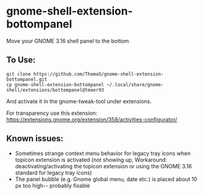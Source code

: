 # gnome-shell-extension-bottompanel
Move your GNOME 3.16 shell panel to the bottom

## To Use:
```
git clone https://github.com/Thoma5/gnome-shell-extension-bottompanel.git
cp gnome-shell-extension-bottompanel ~/.local/share/gnome-shell/extensions/bottompanel@tmoer93
```
And activate it in the gnome-tweak-tool under extensions.

For transparency use this extension:
https://extensions.gnome.org/extension/358/activities-configurator/

## Known issues:
+ Sometimes strange context menu behavior for legacy tray icons when topicon extension is activated (not showing up, Workaround: deactivating/activating the topicon extension or using the GNOME 3.16 standard for legacy tray icons)
+ The panel bubble (e.g. Gnome global menu, date etc.) is placed about 10 px too high-- probably fixable

